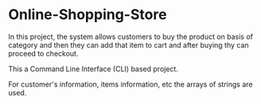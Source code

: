 # Online-Shopping-Store

In this project, the system allows customers to buy the product on basis of category and then they can add that item to cart and after buying thy can proceed to checkout.  

This a Command Line Interface (CLI) based project.

For customer's information, items information, etc the arrays of strings are used. 

